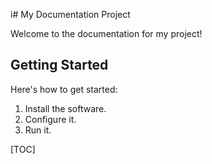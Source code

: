 i# My Documentation Project

Welcome to the documentation for my project!

## Getting Started

Here's how to get started:

1.  Install the software.
2.  Configure it.
3.  Run it.

[TOC]


